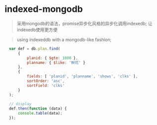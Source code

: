 indexed-mongodb
===============
> 采用mongodb的语法，promise异步化风格的异步化调用indexedb; 让indexedb使用更方便

> using indexeddb with a mongodb-like fashion;

```js
  var def = db.plan.find(
      {
          planid: { $gte: 1000 },
          planname: { $like: '鲜花' }
      },
      {
          fields: [ 'planid', 'planname', 'shows', 'clks' ],
          sortOrder: 'asc',
          sortField: 'clks'
      }
  );
  
  // display
  def.then(function (data) {
      console.table(data);
  });
```



